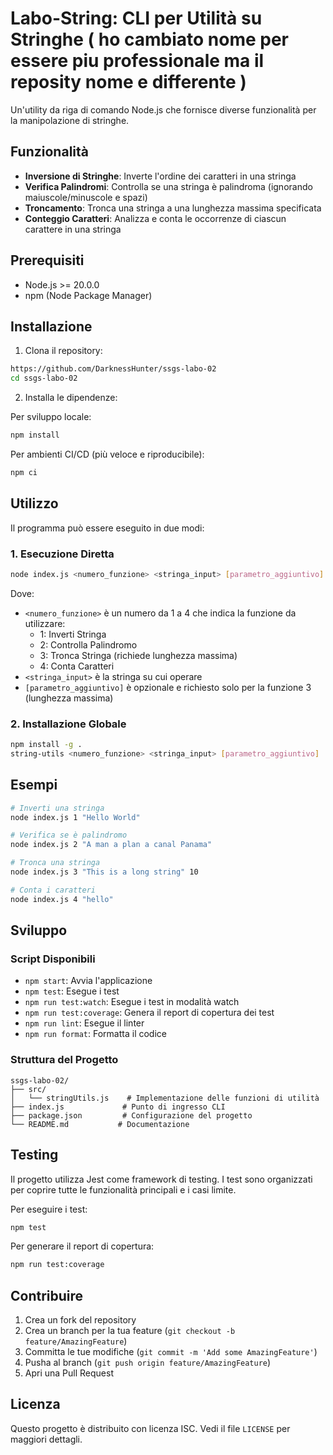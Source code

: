 # Labo-String: CLI per Utilità su Stringhe ( ho cambiato nome per essere piu professionale ma il reposity nome e differente ) 

Un'utility da riga di comando Node.js che fornisce diverse funzionalità per la manipolazione di stringhe.

## Funzionalità

- **Inversione di Stringhe**: Inverte l'ordine dei caratteri in una stringa
- **Verifica Palindromi**: Controlla se una stringa è palindroma (ignorando maiuscole/minuscole e spazi)
- **Troncamento**: Tronca una stringa a una lunghezza massima specificata
- **Conteggio Caratteri**: Analizza e conta le occorrenze di ciascun carattere in una stringa

## Prerequisiti

- Node.js >= 20.0.0
- npm (Node Package Manager)

## Installazione

1. Clona il repository:
```bash
https://github.com/DarknessHunter/ssgs-labo-02
cd ssgs-labo-02
```

2. Installa le dipendenze:

Per sviluppo locale:
```bash
npm install
```

Per ambienti CI/CD (più veloce e riproducibile):
```bash
npm ci
```

## Utilizzo

Il programma può essere eseguito in due modi:

### 1. Esecuzione Diretta
```bash
node index.js <numero_funzione> <stringa_input> [parametro_aggiuntivo]
```

Dove:
- `<numero_funzione>` è un numero da 1 a 4 che indica la funzione da utilizzare:
  - 1: Inverti Stringa
  - 2: Controlla Palindromo
  - 3: Tronca Stringa (richiede lunghezza massima)
  - 4: Conta Caratteri
- `<stringa_input>` è la stringa su cui operare
- `[parametro_aggiuntivo]` è opzionale e richiesto solo per la funzione 3 (lunghezza massima)

### 2. Installazione Globale
```bash
npm install -g .
string-utils <numero_funzione> <stringa_input> [parametro_aggiuntivo]
```

## Esempi

```bash
# Inverti una stringa
node index.js 1 "Hello World"

# Verifica se è palindromo
node index.js 2 "A man a plan a canal Panama"

# Tronca una stringa
node index.js 3 "This is a long string" 10

# Conta i caratteri
node index.js 4 "hello"
```

## Sviluppo

### Script Disponibili

- `npm start`: Avvia l'applicazione
- `npm test`: Esegue i test
- `npm run test:watch`: Esegue i test in modalità watch
- `npm run test:coverage`: Genera il report di copertura dei test
- `npm run lint`: Esegue il linter
- `npm run format`: Formatta il codice

### Struttura del Progetto

```
ssgs-labo-02/
├── src/
│   └── stringUtils.js    # Implementazione delle funzioni di utilità
├── index.js             # Punto di ingresso CLI
├── package.json         # Configurazione del progetto
└── README.md           # Documentazione
```

## Testing

Il progetto utilizza Jest come framework di testing. I test sono organizzati per coprire tutte le funzionalità principali e i casi limite.

Per eseguire i test:
```bash
npm test
```

Per generare il report di copertura:
```bash
npm run test:coverage
```

## Contribuire

1. Crea un fork del repository
2. Crea un branch per la tua feature (`git checkout -b feature/AmazingFeature`)
3. Committa le tue modifiche (`git commit -m 'Add some AmazingFeature'`)
4. Pusha al branch (`git push origin feature/AmazingFeature`)
5. Apri una Pull Request

## Licenza

Questo progetto è distribuito con licenza ISC. Vedi il file `LICENSE` per maggiori dettagli.
